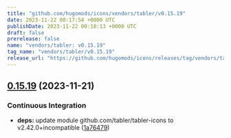 ```yaml
---
title: "github.com/hugomods/icons/vendors/tabler/v0.15.19"
date: 2023-11-22 00:17:54 +0000 UTC
publishDate: 2023-11-22 00:18:13 +0000 UTC
draft: false
prerelease: false
name: "vendors/tabler: v0.15.19"
tag_name: "vendors/tabler/v0.15.19"
release_url: "https://github.com/hugomods/icons/releases/tag/vendors/tabler/v0.15.19"
---
```


## [0.15.19](https://github.com/hugomods/icons/compare/vendors/tabler/v0.15.18...vendors/tabler/v0.15.19) (2023-11-21)


### Continuous Integration

* **deps:** update module github.com/tabler/tabler-icons to v2.42.0+incompatible ([1a76479](https://github.com/hugomods/icons/commit/1a764792d277b0a87704d33f01d99ea13551e488))

